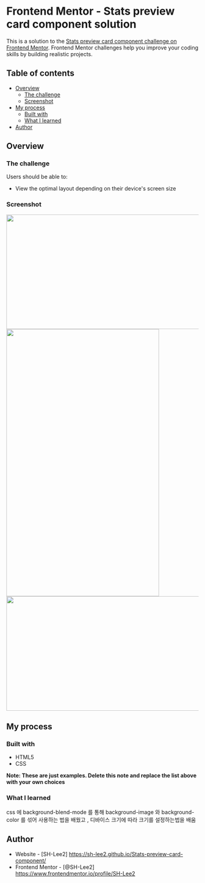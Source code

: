 # Frontend Mentor - Stats preview card component solution

This is a solution to the [Stats preview card component challenge on Frontend Mentor](https://www.frontendmentor.io/challenges/stats-preview-card-component-8JqbgoU62). Frontend Mentor challenges help you improve your coding skills by building realistic projects. 

## Table of contents

- [Overview](#overview)
  - [The challenge](#the-challenge)
  - [Screenshot](#screenshot)
- [My process](#my-process)
  - [Built with](#built-with)
  - [What I learned](#what-i-learned)
- [Author](#author)

## Overview

### The challenge

Users should be able to:

- View the optimal layout depending on their device's screen size

### Screenshot
<img src="https://user-images.githubusercontent.com/59095793/135838235-82c16d74-ed75-489e-9e49-409a72e1d4cd.png" width="600" height="300">
<img src="https://user-images.githubusercontent.com/59095793/135838244-02fcb1a1-d0e4-402f-814c-9e9065f81adb.png" width="400" height="700">
<img src="https://user-images.githubusercontent.com/59095793/135838250-474e2a98-c8f3-4c82-91de-81791b887aa7.gif" width="600" height="300">

## My process

### Built with

- HTML5
- CSS 

**Note: These are just examples. Delete this note and replace the list above with your own choices**

### What I learned
css 에 background-blend-mode 를 통해 background-image 와 background-color 를 섞어 사용하는 법을 배웠고 , 
디바이스 크기에 따라 크기를 설정하는법을 배움


## Author

- Website - [SH-Lee2] https://sh-lee2.github.io/Stats-preview-card-component/
- Frontend Mentor - [@SH-Lee2] https://www.frontendmentor.io/profile/SH-Lee2

